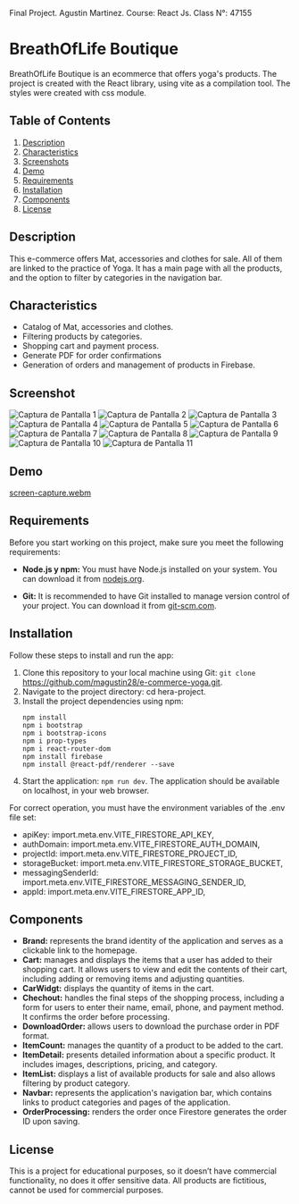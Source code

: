 Final Project. Agustin Martinez. Course: React Js. Class N°: 47155

# BreathOfLife Boutique

BreathOfLife Boutique is an ecommerce that offers yoga's products. The project is created with the React library, using vite as a compilation tool. The styles were created with css module.

## Table of Contents

1. [Description](#description)
2. [Characteristics](#characteristics)
3. [Screenshots](#screenshot)
4. [Demo](#demo)
5. [Requirements](#requirements)
6. [Installation](#installation)
7. [Components](#components)
8. [License](#license)

## Description

This e-commerce offers Mat, accessories and clothes for sale. All of them are linked to the practice of Yoga. It has a main page with all the products, and the option to filter by categories in the navigation bar.

## Characteristics

- Catalog of Mat, accessories and clothes.
- Filtering products by categories.
- Shopping cart and payment process.
- Generate PDF for order confirmations
- Generation of orders and management of products in Firebase.

## Screenshot

![Captura de Pantalla 1](public/imgCap/captura-1.png)
![Captura de Pantalla 2](public/imgCap/captura-2.png)
![Captura de Pantalla 3](public/imgCap/captura-3.png)
![Captura de Pantalla 4](public/imgCap/captura-4.png)
![Captura de Pantalla 5](public/imgCap/captura-5.png)
![Captura de Pantalla 6](public/imgCap/captura-6.png)
![Captura de Pantalla 7](public/imgCap/captura-7.png)
![Captura de Pantalla 8](public/imgCap/captura-8.png)
![Captura de Pantalla 9](public/imgCap/captura-9.png)
![Captura de Pantalla 10](public/imgCap/captura-10.png)
![Captura de Pantalla 11](public/imgCap/captura-11.png)

## Demo

[screen-capture.webm](https://github.com/Florencia-Harmath/Hera-React/assets/130718452/8aa838ca-f7d3-4869-8158-a6d74b6b543b)

## Requirements

Before you start working on this project, make sure you meet the following requirements:

- **Node.js y npm:** You must have Node.js installed on your system. You can download it from [nodejs.org](https://nodejs.org/).

- **Git:** It is recommended to have Git installed to manage version control of your project. You can download it from [git-scm.com](https://git-scm.com/).

## Installation

Follow these steps to install and run the app:

1. Clone this repository to your local machine using Git: `git clone` https://github.com/magustin28/e-commerce-yoga.git.
2. Navigate to the project directory: cd hera-project.
3. Install the project dependencies using npm:
   ```
   npm install
   npm i bootstrap
   npm i bootstrap-icons
   npm i prop-types
   npm i react-router-dom
   npm install firebase
   npm install @react-pdf/renderer --save
   ```
4. Start the application: `npm run dev`.
   The application should be available on localhost, in your web browser.

For correct operation, you must have the environment variables of the .env file set:

- apiKey: import.meta.env.VITE_FIRESTORE_API_KEY,
- authDomain: import.meta.env.VITE_FIRESTORE_AUTH_DOMAIN,
- projectId: import.meta.env.VITE_FIRESTORE_PROJECT_ID,
- storageBucket: import.meta.env.VITE_FIRESTORE_STORAGE_BUCKET,
- messagingSenderId: import.meta.env.VITE_FIRESTORE_MESSAGING_SENDER_ID,
- appId: import.meta.env.VITE_FIRESTORE_APP_ID,

## Components

- **Brand:** represents the brand identity of the application and serves as a clickable link to the homepage.
- **Cart:** manages and displays the items that a user has added to their shopping cart. It allows users to view and edit the contents of their cart, including adding or removing items and adjusting quantities.
- **CarWidgt:** displays the quantity of items in the cart.
- **Chechout:** handles the final steps of the shopping process, including a form for users to enter their name, email, phone, and payment method. It confirms the order before processing.
- **DownloadOrder:** allows users to download the purchase order in PDF format.
- **ItemCount:** manages the quantity of a product to be added to the cart.
- **ItemDetail:** presents detailed information about a specific product. It includes images, descriptions, pricing, and category.
- **ItemList:** displays a list of available products for sale and also allows filtering by product category.
- **Navbar:** represents the application's navigation bar, which contains links to product categories and pages of the application.
- **OrderProcessing:** renders the order once Firestore generates the order ID upon saving.

## License

This is a project for educational purposes, so it doesn’t have commercial functionality, no does it offer sensitive data. All products are fictitious, cannot be used for commercial purposes.
